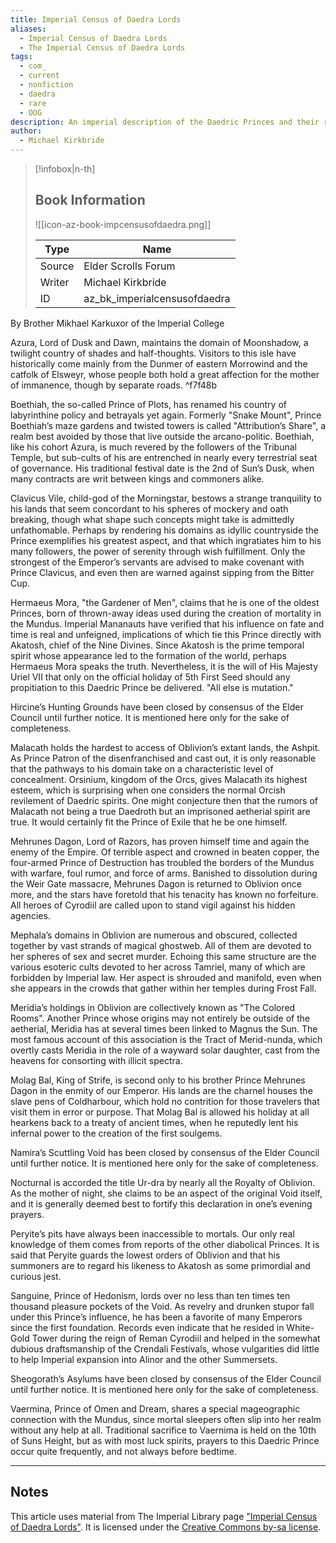 ```yaml
---
title: Imperial Census of Daedra Lords
aliases:
  - Imperial Census of Daedra Lords
  - The Imperial Census of Daedra Lords
tags:
  - com_
  - current
  - nonfiction
  - daedra
  - rare
  - OOG
description: An imperial description of the Daedric Princes and their realms.
author:
  - Michael Kirkbride
---
```

> [!infobox|n-th]
> 
> ## Book Information
> 
> ![[icon-az-book-impcensusofdaedra.png]]
> 
> | Type | Name |
> | --- | --- |
> | Source | Elder Scrolls Forum |
> | Writer | Michael Kirkbride |
> | ID | az_bk_imperialcensusofdaedra |

By Brother Mikhael Karkuxor of the Imperial College  

Azura, Lord of Dusk and Dawn, maintains the domain of Moonshadow, a twilight country of shades and half-thoughts. Visitors to this isle have historically come mainly from the Dunmer of eastern Morrowind and the catfolk of Elsweyr, whose people both hold a great affection for the mother of immanence, though by separate roads.   ^f7f48b
  
Boethiah, the so-called Prince of Plots, has renamed his country of labyrinthine policy and betrayals yet again. Formerly "Snake Mount", Prince Boethiah’s maze gardens and twisted towers is called "Attribution’s Share", a realm best avoided by those that live outside the arcano-politic. Boethiah, like his cohort Azura, is much revered by the followers of the Tribunal Temple, but sub-cults of his are entrenched in nearly every terrestrial seat of governance. His traditional festival date is the 2nd of Sun’s Dusk, when many contracts are writ between kings and commoners alike.  
  
Clavicus Vile, child-god of the Morningstar, bestows a strange tranquility to his lands that seem concordant to his spheres of mockery and oath breaking, though what shape such concepts might take is admittedly unfathomable. Perhaps by rendering his domains as idyllic countryside the Prince exemplifies his greatest aspect, and that which ingratiates him to his many followers, the power of serenity through wish fulfillment. Only the strongest of the Emperor’s servants are advised to make covenant with Prince Clavicus, and even then are warned against sipping from the Bitter Cup.  
  
Hermaeus Mora, "the Gardener of Men", claims that he is one of the oldest Princes, born of thrown-away ideas used during the creation of mortality in the Mundus. Imperial Mananauts have verified that his influence on fate and time is real and unfeigned, implications of which tie this Prince directly with Akatosh, chief of the Nine Divines. Since Akatosh is the prime temporal spirit whose appearance led to the formation of the world, perhaps Hermaeus Mora speaks the truth. Nevertheless, it is the will of His Majesty Uriel VII that only on the official holiday of 5th First Seed should any propitiation to this Daedric Prince be delivered. "All else is mutation."  
  
Hircine’s Hunting Grounds have been closed by consensus of the Elder Council until further notice. It is mentioned here only for the sake of completeness.  
  
Malacath holds the hardest to access of Oblivion’s extant lands, the Ashpit. As Prince Patron of the disenfranchised and cast out, it is only reasonable that the pathways to his domain take on a characteristic level of concealment. Orsinium, kingdom of the Orcs, gives Malacath its highest esteem, which is surprising when one considers the normal Orcish revilement of Daedric spirits. One might conjecture then that the rumors of Malacath not being a true Daedroth but an imprisoned aetherial spirit are true. It would certainly fit the Prince of Exile that he be one himself.  
  
Mehrunes Dagon, Lord of Razors, has proven himself time and again the enemy of the Empire. Of terrible aspect and crowned in beaten copper, the four-armed Prince of Destruction has troubled the borders of the Mundus with warfare, foul rumor, and force of arms. Banished to dissolution during the Weir Gate massacre, Mehrunes Dagon is returned to Oblivion once more, and the stars have foretold that his tenacity has known no forfeiture. All heroes of Cyrodiil are called upon to stand vigil against his hidden agencies.  
  
Mephala’s domains in Oblivion are numerous and obscured, collected together by vast strands of magical ghostweb. All of them are devoted to her spheres of sex and secret murder. Echoing this same structure are the various esoteric cults devoted to her across Tamriel, many of which are forbidden by Imperial law. Her aspect is shrouded and manifold, even when she appears in the crowds that gather within her temples during Frost Fall.  
  
Meridia’s holdings in Oblivion are collectively known as "The Colored Rooms". Another Prince whose origins may not entirely be outside of the aetherial, Meridia has at several times been linked to Magnus the Sun. The most famous account of this association is the Tract of Merid-nunda, which overtly casts Meridia in the role of a wayward solar daughter, cast from the heavens for consorting with illicit spectra.  
  
Molag Bal, King of Strife, is second only to his brother Prince Mehrunes Dagon in the enmity of our Emperor. His lands are the charnel houses the slave pens of Coldharbour, which hold no contrition for those travelers that visit them in error or purpose. That Molag Bal is allowed his holiday at all hearkens back to a treaty of ancient times, when he reputedly lent his infernal power to the creation of the first soulgems.  
  
Namira’s Scuttling Void has been closed by consensus of the Elder Council until further notice. It is mentioned here only for the sake of completeness.  
  
Nocturnal is accorded the title Ur-dra by nearly all the Royalty of Oblivion. As the mother of night, she claims to be an aspect of the original Void itself, and it is generally deemed best to fortify this declaration in one’s evening prayers.  
  
Peryite’s pits have always been inaccessible to mortals. Our only real knowledge of them comes from reports of the other diabolical Princes. It is said that Peryite guards the lowest orders of Oblivion and that his summoners are to regard his likeness to Akatosh as some primordial and curious jest.  
  
Sanguine, Prince of Hedonism, lords over no less than ten times ten thousand pleasure pockets of the Void. As revelry and drunken stupor fall under this Prince’s influence, he has been a favorite of many Emperors since the first foundation. Records even indicate that he resided in White-Gold Tower during the reign of Reman Cyrodiil and helped in the somewhat dubious draftsmanship of the Crendali Festivals, whose vulgarities did little to help Imperial expansion into Alinor and the other Summersets.  
  
Sheogorath’s Asylums have been closed by consensus of the Elder Council until further notice. It is mentioned here only for the sake of completeness.  
  
Vaermina, Prince of Omen and Dream, shares a special mageographic connection with the Mundus, since mortal sleepers often slip into her realm without any help at all. Traditional sacrifice to Vaernima is held on the 10th of Suns Height, but as with most luck spirits, prayers to this Daedric Prince occur quite frequently, and not always before bedtime.

***
## Notes
This article uses material from The Imperial Library page ["Imperial Census of Daedra Lords"](https://www.imperial-library.info/content/imperial-census-daedra-lords). It is licensed under the ​[Creative Commons by-sa license](https://creativecommons.org/licenses/by-sa/2.5/).